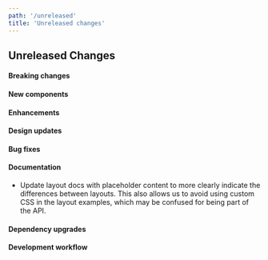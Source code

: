```yaml
---
path: '/unreleased'
title: 'Unreleased changes'
---
```


## Unreleased Changes

#### Breaking changes

#### New components

#### Enhancements

#### Design updates

#### Bug fixes

#### Documentation

- Update layout docs with placeholder content to more clearly indicate the differences between layouts. This also allows us to avoid using custom CSS in the layout examples, which may be confused for being part of the API.

#### Dependency upgrades

#### Development workflow
